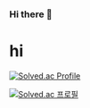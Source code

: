 ### Hi there 👋
# hi
<!--
**GwakJaehui/GwakJaehui** is a ✨ _special_ ✨ repository because its `README.md` (this file) appears on your GitHub profile.

Here are some ideas to get you started:

- 🔭 I’m currently working on ...
- 🌱 I’m currently learning ...
- 👯 I’m looking to collaborate on ...
- 🤔 I’m looking for help with ...
- 💬 Ask me about ...
- 📫 How to reach me: ...
- 😄 Pronouns: ...
- ⚡ Fun fact: ...
-->
[![Solved.ac Profile](http://mazassumnida.wtf/api/v2/generate_badge?boj=wogml651)](https://solved.ac/wogml651/)

[![Solved.ac
프로필](http://mazassumnida.wtf/api/v2/generate_badge?boj=wogml651)](https://solved.ac/wogml651)
